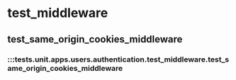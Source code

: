 # test_middleware

## test_same_origin_cookies_middleware

### :::tests.unit.apps.users.authentication.test_middleware.test_same_origin_cookies_middleware

